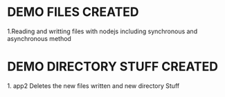 <h1>DEMO FILES CREATED </h1>
1.Reading and writting files with nodejs including synchronous and asynchronous method
<h1>DEMO DIRECTORY STUFF CREATED</h1>
1. app2 Deletes the new files written and new directory Stuff 
